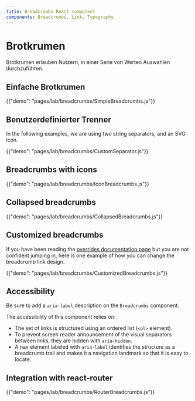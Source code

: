 ```yaml
---
title: Breadcrumbs React component
components: Breadcrumbs, Link, Typography
---
```

# Brotkrumen

<p class="description">Brotkrumen erlauben Nutzern, in einer Serie von Werten Auswahlen durchzuführen.</p>

## Einfache Brotkrumen

{{"demo": "pages/lab/breadcrumbs/SimpleBreadcrumbs.js"}}

## Benutzerdefinierter Trenner

In the following examples, we are using two string separators, and an SVG icon.

{{"demo": "pages/lab/breadcrumbs/CustomSeparator.js"}}

## Breadcrumbs with icons

{{"demo": "pages/lab/breadcrumbs/IconBreadcrumbs.js"}}

## Collapsed breadcrumbs

{{"demo": "pages/lab/breadcrumbs/CollapsedBreadcrumbs.js"}}

## Customized breadcrumbs

If you have been reading the [overrides documentation page](/customization/overrides/) but you are not confident jumping in, here is one example of how you can change the breadcrumb link design.

{{"demo": "pages/lab/breadcrumbs/CustomizedBreadcrumbs.js"}}

## Accessibility

Be sure to add a `aria-label` description on the `Breadcrumbs` component.

The accessibility of this component relies on:

- The set of links is structured using an ordered list (`<ol>` element).
- To prevent screen reader announcement of the visual separators between links, they are hidden with `aria-hidden`.
- A nav element labeled with `aria-label` identifies the structure as a breadcrumb trail and makes it a navigation landmark so that it is easy to locate.

## Integration with react-router

{{"demo": "pages/lab/breadcrumbs/RouterBreadcrumbs.js"}}